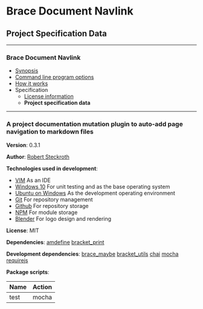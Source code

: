 #  Brace Document Navlink
## Project Specification Data


---
### Brace Document Navlink
* [Synopsis](https://github.com/restarian/brace_document_navlink/blob/master/docs/README.md)
* [Command line program options](https://github.com/restarian/brace_document_navlink/blob/master/docs/usage.md)
* [How it works](https://github.com/restarian/brace_document_navlink/blob/master/docs/mutation.md)
* Specification
  * [License information](https://github.com/restarian/brace_document_navlink/blob/master/docs/specification/license.md)
  * **Project specification data**

---
###  A project documentation mutation plugin to auto-add page navigation to markdown files

**Version**: 0.3.1

**Author**: [Robert Steckroth](mailto:RobertSteckroth@gmail.com)

**Technologies used in development**:
  * [VIM](https://vim.org) As an IDE
  * [Windows 10](https://www.microsoft.com/en-us/software-download/windows10) For unit testing and as the base operating system
  * [Ubuntu on Windows](https://www.microsoft.com/en-us/store/p/ubuntu/9nblggh4msv6) As the development operating environment
  * [Git](https://git-scm.com) For repository management
  * [Github](https://github.com) For repository storage
  * [NPM](https://npmjs.org) For module storage
  * [Blender](https://blender.org) For logo design and rendering

**License**: MIT

**Dependencies**: [amdefine](https://npmjs.org/package/amdefine) [bracket_print](https://npmjs.org/package/bracket_print)

**Development dependencies**: [brace_maybe](https://npmjs.org/package/brace_maybe) [bracket_utils](https://npmjs.org/package/bracket_utils) [chai](https://npmjs.org/package/chai) [mocha](https://npmjs.org/package/mocha) [requirejs](https://npmjs.org/package/requirejs)

**Package scripts**:

| Name | Action |
| ---- | ------ |
 | test | mocha |